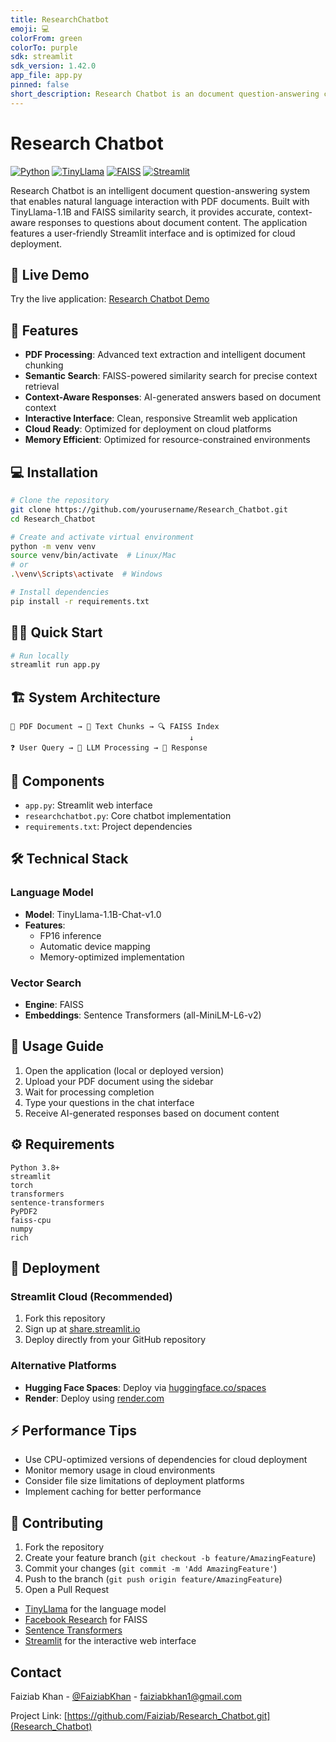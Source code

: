 ```yaml
---
title: ResearchChatbot
emoji: 💻
colorFrom: green
colorTo: purple
sdk: streamlit
sdk_version: 1.42.0
app_file: app.py
pinned: false
short_description: Research Chatbot is an document question-answering chatbot
---
```



# Research Chatbot

[![Python](https://img.shields.io/badge/Python-3.8+-blue.svg)](https://www.python.org/downloads/)
[![TinyLlama](https://img.shields.io/badge/LLM-TinyLlama-orange.svg)](https://github.com/jzhang38/TinyLlama)
[![FAISS](https://img.shields.io/badge/Search-FAISS-green.svg)](https://github.com/facebookresearch/faiss)
[![Streamlit](https://img.shields.io/badge/Streamlit-App-red.svg)](https://streamlit.io)

Research Chatbot is an intelligent document question-answering system that enables natural language interaction with PDF documents. Built with TinyLlama-1.1B and FAISS similarity search, it provides accurate, context-aware responses to questions about document content. The application features a user-friendly Streamlit interface and is optimized for cloud deployment.

## 🚀 Live Demo

Try the live application: [Research Chatbot Demo](https://researchchatbot-gjrkazswwr89nkmkc2xloq.streamlit.app/)

## 🌟 Features

- **PDF Processing**: Advanced text extraction and intelligent document chunking
- **Semantic Search**: FAISS-powered similarity search for precise context retrieval
- **Context-Aware Responses**: AI-generated answers based on document context
- **Interactive Interface**: Clean, responsive Streamlit web application
- **Cloud Ready**: Optimized for deployment on cloud platforms
- **Memory Efficient**: Optimized for resource-constrained environments


## 💻 Installation

```bash
# Clone the repository
git clone https://github.com/yourusername/Research_Chatbot.git
cd Research_Chatbot

# Create and activate virtual environment
python -m venv venv
source venv/bin/activate  # Linux/Mac
# or
.\venv\Scripts\activate  # Windows

# Install dependencies
pip install -r requirements.txt
```

## 🏃‍♂️ Quick Start

```bash
# Run locally
streamlit run app.py
```

## 🏗️ System Architecture

```plaintext
📄 PDF Document → 📝 Text Chunks → 🔍 FAISS Index
                                        ↓
❓ User Query → 🤖 LLM Processing → 💬 Response
```

## 🔧 Components

- `app.py`: Streamlit web interface
- `researchchatbot.py`: Core chatbot implementation
- `requirements.txt`: Project dependencies

## 🛠️ Technical Stack

### Language Model
- **Model**: TinyLlama-1.1B-Chat-v1.0
- **Features**: 
  - FP16 inference
  - Automatic device mapping
  - Memory-optimized implementation

### Vector Search
- **Engine**: FAISS
- **Embeddings**: Sentence Transformers (all-MiniLM-L6-v2)

## 📖 Usage Guide

1. Open the application (local or deployed version)
2. Upload your PDF document using the sidebar
3. Wait for processing completion
4. Type your questions in the chat interface
5. Receive AI-generated responses based on document content

## ⚙️ Requirements

```plaintext
Python 3.8+
streamlit
torch
transformers
sentence-transformers
PyPDF2
faiss-cpu
numpy
rich
```

## 🚀 Deployment

### Streamlit Cloud (Recommended)
1. Fork this repository
2. Sign up at [share.streamlit.io](https://share.streamlit.io)
3. Deploy directly from your GitHub repository

### Alternative Platforms
- **Hugging Face Spaces**: Deploy via [huggingface.co/spaces](https://huggingface.co/spaces)
- **Render**: Deploy using [render.com](https://render.com)

## ⚡ Performance Tips

- Use CPU-optimized versions of dependencies for cloud deployment
- Monitor memory usage in cloud environments
- Consider file size limitations of deployment platforms
- Implement caching for better performance

## 🤝 Contributing

1. Fork the repository
2. Create your feature branch (`git checkout -b feature/AmazingFeature`)
3. Commit your changes (`git commit -m 'Add AmazingFeature'`)
4. Push to the branch (`git push origin feature/AmazingFeature`)
5. Open a Pull Request

- [TinyLlama](https://github.com/jzhang38/TinyLlama) for the language model
- [Facebook Research](https://github.com/facebookresearch/faiss) for FAISS
- [Sentence Transformers](https://github.com/UKPLab/sentence-transformers)
- [Streamlit](https://streamlit.io/) for the interactive web interface

## Contact

Faiziab Khan - [@FaiziabKhan](https://www.linkedin.com/in/faiziab-k-1a3a26121/) - faiziabkhan1@gmail.com

Project Link: [https://github.com/Faiziab/Research_Chatbot.git](Research_Chatbot)
